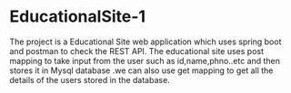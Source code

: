 # EducationalSite-1

The project is a Educational Site web application which uses spring boot and postman to check the REST API.
The educational site uses post mapping to take input from the user such as id,name,phno..etc and then stores it in Mysql database 
.we can also use get mapping to get all the details of the users stored in the database.
